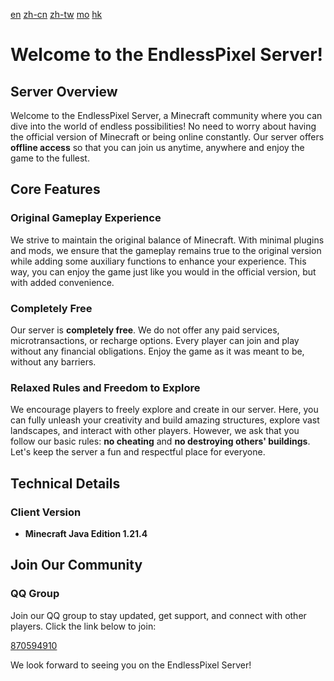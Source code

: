 [en](README-en.md) [zh-cn](README-zh-cn.md) [zh-tw](README-zh-tw.md) [mo](README-zh-mo.md) [hk](README-zh-hk.md)

# Welcome to the EndlessPixel Server!

## Server Overview
Welcome to the EndlessPixel Server, a Minecraft community where you can dive into the world of endless possibilities! No need to worry about having the official version of Minecraft or being online constantly. Our server offers **offline access** so that you can join us anytime, anywhere and enjoy the game to the fullest.

## Core Features

### Original Gameplay Experience
We strive to maintain the original balance of Minecraft. With minimal plugins and mods, we ensure that the gameplay remains true to the original version while adding some auxiliary functions to enhance your experience. This way, you can enjoy the game just like you would in the official version, but with added convenience.

### Completely Free
Our server is **completely free**. We do not offer any paid services, microtransactions, or recharge options. Every player can join and play without any financial obligations. Enjoy the game as it was meant to be, without any barriers.

### Relaxed Rules and Freedom to Explore
We encourage players to freely explore and create in our server. Here, you can fully unleash your creativity and build amazing structures, explore vast landscapes, and interact with other players. However, we ask that you follow our basic rules: **no cheating** and **no destroying others' buildings**. Let's keep the server a fun and respectful place for everyone.

## Technical Details

### Client Version
- **Minecraft Java Edition 1.21.4**

## Join Our Community

### QQ Group
Join our QQ group to stay updated, get support, and connect with other players. Click the link below to join:

[870594910](https://qm.qq.com/q/QomvgjLMY2)

We look forward to seeing you on the EndlessPixel Server!
